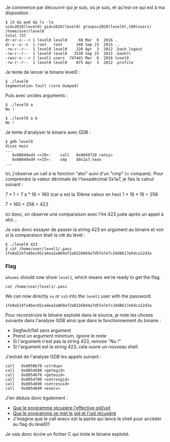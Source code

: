 Je commence par découvrir qui je suis, où je suis, et qu'est-ce qui est à ma disposition :

```
$ id && pwd && ls -la
uid=2020(level0) gid=2020(level0) groups=2020(level0),100(users)
/home/user/level0
total 737
dr-xr-x---+ 1 level0 level0     60 Mar  6  2016 .
dr-x--x--x  1 root   root      340 Sep 23  2015 ..
-rw-r--r--  1 level0 level0    220 Apr  3  2012 .bash_logout
-rw-r--r--  1 level0 level0   3530 Sep 23  2015 .bashrc
-rwsr-x---+ 1 level1 users  747441 Mar  6  2016 level0
-rw-r--r--  1 level0 level0    675 Apr  3  2012 .profile
```

Je tente de lancer le binaire level0 :

```
$ ./level0
Segmentation fault (core dumped)
```

Puis avec un/des arguments :

```
$ ./level0 a
No !

$ ./level0 a b
No !
```

Je tente d'analyser le binaire avec GDB :

```
$ gdb level0
disas main
...
   0x08048ed4 <+20>:    call   0x8049710 <atoi>
   0x08048ed9 <+25>:    cmp    $0x1a7,%eax
...
```

Ici, j'observe un call à la fonction "atoi" suivi d'un "cmp" (= compare).
Pour comprendre la valeur décimale de l'hexadécimal 0x1a7, je fais le calcul suivant :

7 * 1 = 7
a * 16 = 160 (car a est la 10ème valeur en hex)
1 * 16 * 16 = 256

7 + 160 + 256 = 423

Ici donc, on observe une comparaison avec l'int 423 juste après un appel à atoi...

Je vais donc essayer de passer la string 423 en argument au binaire et voir si la comparaison était la clé du level :

```
$ ./level0 423
$ cat /home/user/level1/.pass
1fe8a524fa4bec01ca4ea2a869af2a02260d4a7d5fe7e7c24d8617e6dca12d3a
```

### Flag
`whoami` should now show `level1`, which means we're ready to get the flag.

`cat /home/user/level1/.pass`

We can now directly `su` or `ssh` into the `level1` user with the password:

`1fe8a524fa4bec01ca4ea2a869af2a02260d4a7d5fe7e7c24d8617e6dca12d3a`

Pour reconstruire le binaire exploité dans le source, je note les choses suivante dans l'analyse GDB ainsi que dans le fonctionnement du binaire :

- Segfault/fail sans argument
- Prend un argument minimum, ignore le reste
- Si l'argument n'est pas la string 423, renvoie "No !"
- Si l'argument est la string 423, cela ouvre un nouveau shell.

J'extrait de l'analyse GDB les appels suivant :

```
call   0x8050bf0 <strdup>
call   0x8054680 <getegid>
call   0x8054670 <geteuid>
call   0x8054700 <setresgid>
call   0x8054690 <setresuid>
call   0x8054640 <execv>
```

J'en déduis donc également :

- [Que le programme récupère l'effective gid/uid](https://manpages.ubuntu.com/manpages/noble/en/man2/getegid.2freebsd.html)
- [Que le programme se met le gid et l'uid récupéré](https://manpages.ubuntu.com/manpages/xenial/fr/man2/setresgid.2.html)
- J'imagine que le call execv est la partie qui lance le shell pour accèder au flag du level01

Je vais donc écrire un fichier C qui imite le binaire exploité.